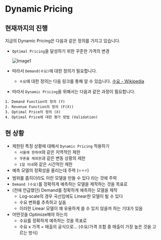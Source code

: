 # Dynamic Pricing

## 현재까지의 진행

지금의 Dynamic Pricing은 다음과 같은 정의를 가지고 있습니다.

- `Optimal Pricing`을 달성하기 위한 꾸준한 가격의 변경

  ![Image1](https://i2.wp.com/marketbusinessnews.com/wp-content/uploads/2017/10/Optimal-Price-image-with-definition-and-example.jpg?resize=500%2C363&ssl=1)

- 따라서 `Demand(수요)`에 대한 정의가 필요합니다.

  - `수요`에 대한 정의는 다음 링크를 통해 알 수 있습니다.
    [수요 - Wikipedia](https://ko.wikipedia.org/wiki/%EC%88%98%EC%9A%94)

- 따라서 `Dynamic Pricing`을 위해서는 다음과 같은 과정이 필요합니다.

```
1. Demand Function의 정의 (Y)
2. Revenue Function의 정의 (F(X))
3. Optimal Price의 정의 (X)
4. Optimal Price에 대한 평가 방법 (Validation)
```



## 현 상황

- 제한된 특정 상황에 대해서 `Dynamic Pricing` 적용하기
  - `서울에 한하여`와 같은 지역적인 제한
  - `쿠폰을 제외한`과 같은 변동 상황의 제한
  - `1일 이내`와 같은 시간적인 제한
- 예측 모델의 정확성을 올리는데 주력 (⭐️⭐️⭐️)
- 범위를 좁히더라도 이런 모델을 만들 수 있다 라는 것에 주력
- `Demand (수요)`를 정확하게 예측하는 모델을 제작하는 것을 목표로
- (전에 언급했던) Demand를 정확하게 예측하는 모델을 제작
  - Log-scale의 경우 곡선임에도 Linear한 모델이 될 수 있다
  - 수요 변화를 추측하고 싶음
  - 이러한 Linear 모델이 꽤 유용하게 쓸 수 있지 않을까 하는 기대가 있음
- 어떤것을 Optimize해야 하는지
  - 수요를 정확하게 예측하는 것을 목표로
  - 수요 x 가격 = 매출의 공식으로...
    (수요/가격 조합 중 매출이 가장 높은 것을 고르는 방식)
